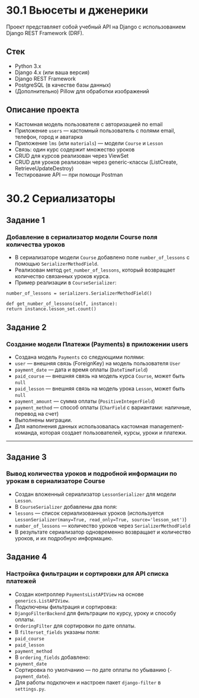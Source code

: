 # 30.1 Вьюсеты и дженерики

Проект представляет собой учебный API на Django с использованием Django REST Framework (DRF).

## Стек

- Python 3.x
- Django 4.x (или ваша версия)
- Django REST Framework
- PostgreSQL (в качестве базы данных)
- (Дополнительно) Pillow для обработки изображений

## Описание проекта

- Кастомная модель пользователя с авторизацией по email  
- Приложение `users` — кастомный пользователь с полями email, телефон, город и аватарка  
- Приложение `lms` (или `materials`) — модели `Course` и `Lesson`  
- Связь: один курс содержит множество уроков  
- CRUD для курсов реализован через ViewSet  
- CRUD для уроков реализован через generic-классы (ListCreate, RetrieveUpdateDestroy)  
- Тестирование API — при помощи Postman

# 30.2 Сериализаторы

## Задание 1  
### Добавление в сериализатор модели Course поля количества уроков

- В сериализаторе модели `Course` добавлено поле `number_of_lessons` с помощью `SerializerMethodField`.
- Реализован метод `get_number_of_lessons`, который возвращает количество связанных уроков курса.
- Пример реализации в `CourseSerializer`:

```
number_of_lessons = serializers.SerializerMethodField()

def get_number_of_lessons(self, instance):
return instance.lesson_set.count()
```

## Задание 2  
### Создание модели Платежи (Payments) в приложении users

- Создана модель `Payments` со следующими полями:
- `user` — внешняя связь (ForeignKey) на модель пользователя `User`
- `payment_date` — дата и время оплаты (`DateTimeField`)
- `paid_course` — внешняя связь на модель курса `Course`, может быть `null`
- `paid_lesson` — внешняя связь на модель урока `Lesson`, может быть `null`
- `payment_amount` — сумма оплаты (`PositiveIntegerField`)
- `payment_method` — способ оплаты (`CharField` с вариантами: наличные, перевод на счет)
- Выполнены миграции.
- Для наполнения данных использовалась кастомная management-команда, которая создает пользователей, курсы, уроки и платежи.

---

## Задание 3  
### Вывод количества уроков и подробной информации по урокам в сериализаторе Course

- Создан вложенный сериализатор `LessonSerializer` для модели `Lesson`.
- В `CourseSerializer` добавлены два поля:
- `lessons` — список сериализованных уроков (используется `LessonSerializer(many=True, read_only=True, source='lesson_set')`)
- `number_of_lessons` — количество уроков через `SerializerMethodField`
- В результате сериализатор одновременно возвращает и количество уроков, и их подробную информацию.

## Задание 4  
### Настройка фильтрации и сортировки для API списка платежей

- Создан контроллер `PaymentsListAPIView` на основе `generics.ListAPIView`.
- Подключены фильтрация и сортировка:
- `DjangoFilterBackend` для фильтрации по курсу, уроку и способу оплаты.
- `OrderingFilter` для сортировки по дате оплаты.
- В `filterset_fields` указаны поля:
- `paid_course`
- `paid_lesson`
- `payment_method`
- В `ordering_fields` добавлено:
- `payment_date`
- Сортировка по умолчанию — по дате оплаты по убыванию (`-payment_date`).
- Для работы подключен и настроен пакет `django-filter` в `settings.py`.